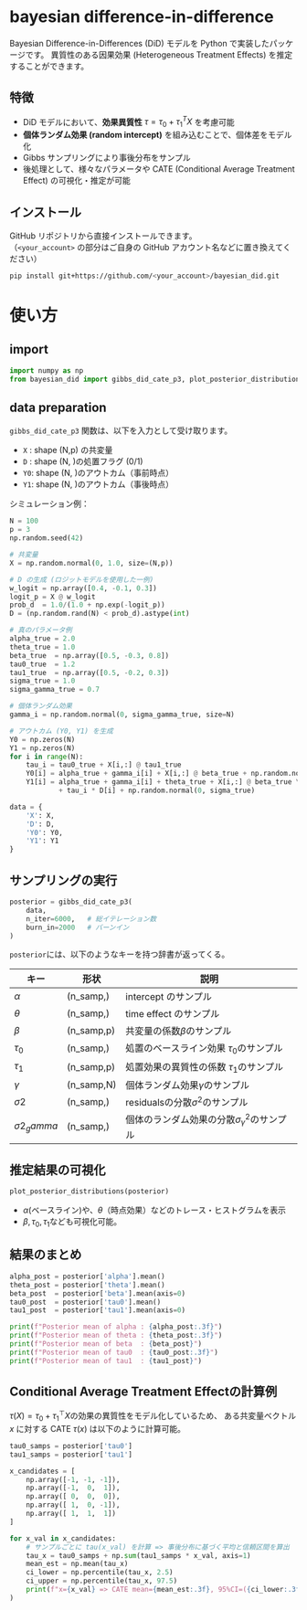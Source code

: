 # bayesian difference-in-difference
Bayesian Difference-in-Differences (DiD) モデルを Python で実装したパッケージです。
異質性のある因果効果 (Heterogeneous Treatment Effects) を推定することができます。

## 特徴
- DiD モデルにおいて、**効果異質性** $`\tau = \tau_0 + \tau_1^T X `$ を考慮可能
- **個体ランダム効果 (random intercept)** を組み込むことで、個体差をモデル化
- Gibbs サンプリングにより事後分布をサンプル
- 後処理として、様々なパラメータや CATE (Conditional Average Treatment Effect) の可視化・推定が可能

## インストール

GitHub リポジトリから直接インストールできます。  
（`<your_account>` の部分はご自身の GitHub アカウント名などに置き換えてください）

```bash
pip install git+https://github.com/<your_account>/bayesian_did.git
```

# 使い方

## import

```python
import numpy as np
from bayesian_did import gibbs_did_cate_p3, plot_posterior_distributions
```

## data preparation
`gibbs_did_cate_p3` 関数は、以下を入力として受け取ります。
- `X` : shape (N,p) の共変量
- `D` : shape (N, )の処置フラグ (0/1)
- `Y0`: shape (N, )のアウトカム（事前時点）
- `Y1`: shape (N, )のアウトカム（事後時点）

シミュレーション例：
``` python
N = 100
p = 3
np.random.seed(42)

# 共変量
X = np.random.normal(0, 1.0, size=(N,p))

# D の生成 (ロジットモデルを使用した一例)
w_logit = np.array([0.4, -0.1, 0.3])
logit_p = X @ w_logit
prob_d  = 1.0/(1.0 + np.exp(-logit_p))
D = (np.random.rand(N) < prob_d).astype(int)

# 真のパラメータ例
alpha_true = 2.0
theta_true = 1.0
beta_true  = np.array([0.5, -0.3, 0.8])
tau0_true  = 1.2
tau1_true  = np.array([0.5, -0.2, 0.3])
sigma_true = 1.0
sigma_gamma_true = 0.7

# 個体ランダム効果
gamma_i = np.random.normal(0, sigma_gamma_true, size=N)

# アウトカム (Y0, Y1) を生成
Y0 = np.zeros(N)
Y1 = np.zeros(N)
for i in range(N):
    tau_i = tau0_true + X[i,:] @ tau1_true
    Y0[i] = alpha_true + gamma_i[i] + X[i,:] @ beta_true + np.random.normal(0, sigma_true)
    Y1[i] = alpha_true + gamma_i[i] + theta_true + X[i,:] @ beta_true \
            + tau_i * D[i] + np.random.normal(0, sigma_true)

data = {
    'X': X,
    'D': D,
    'Y0': Y0,
    'Y1': Y1
}
```
## サンプリングの実行
```python
posterior = gibbs_did_cate_p3(
    data,
    n_iter=6000,   # 総イテレーション数
    burn_in=2000   # バーンイン
)
```
`posterior`には、以下のようなキーを持つ辞書が返ってくる。

|キー|形状|説明|
|--------|------------|-------------------------|
|$`\alpha`$|(n_samp,)|intercept のサンプル|
|$`\theta`$|(n_samp,)|time effect のサンプル|
|$`\beta`$|(n_samp,p)|共変量の係数$`\beta`$のサンプル|
|$`\tau_0`$|(n_samp,)|処置のベースライン効果 $`\tau_0`$のサンプル|
|$`\tau_1`$|(n_samp,p)|処置効果の異質性の係数 $`\tau_1`$のサンプル|
|$`\gamma`$|(n_samp,N)|個体ランダム効果$`\gamma`$のサンプル|
|$`\sigma2`$|(n_samp,)|residualsの分散$`\sigma^2`$のサンプル|
|$`\sigma2_gamma`$|(n_samp,)|個体のランダム効果の分散$`\sigma_{\gamma}^{2}`$のサンプル|


## 推定結果の可視化
```python
plot_posterior_distributions(posterior)
```
- $`\alpha`$(ベースライン)や、$`\theta`$（時点効果）などのトレース・ヒストグラムを表示
- $`\beta, \tau_0, \tau_1`$なども可視化可能。

## 結果のまとめ
```python
alpha_post = posterior['alpha'].mean()
theta_post = posterior['theta'].mean()
beta_post  = posterior['beta'].mean(axis=0)
tau0_post  = posterior['tau0'].mean()
tau1_post  = posterior['tau1'].mean(axis=0)

print(f"Posterior mean of alpha : {alpha_post:.3f}")
print(f"Posterior mean of theta : {theta_post:.3f}")
print(f"Posterior mean of beta  : {beta_post}")
print(f"Posterior mean of tau0  : {tau0_post:.3f}")
print(f"Posterior mean of tau1  : {tau1_post}")
```

## Conditional Average Treatment Effectの計算例
$`\tau(X) = \tau_0 + \tau_{1}^{\top}X`$の効果の異質性をモデル化しているため、
ある共変量ベクトル $`x`$ に対する CATE $`\tau(x)`$ は以下のように計算可能。

```python
tau0_samps = posterior['tau0']
tau1_samps = posterior['tau1']

x_candidates = [
    np.array([-1, -1, -1]),
    np.array([-1,  0,  1]),
    np.array([ 0,  0,  0]),
    np.array([ 1,  0, -1]),
    np.array([ 1,  1,  1])
]

for x_val in x_candidates:
    # サンプルごとに tau(x_val) を計算 => 事後分布に基づく平均と信頼区間を算出
    tau_x = tau0_samps + np.sum(tau1_samps * x_val, axis=1)
    mean_est = np.mean(tau_x)
    ci_lower = np.percentile(tau_x, 2.5)
    ci_upper = np.percentile(tau_x, 97.5)
    print(f"x={x_val} => CATE mean={mean_est:.3f}, 95%CI=({ci_lower:.3f}, {ci_upper:.3f})")
)
```
